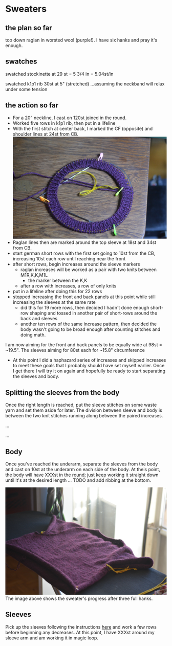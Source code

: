 # Sweaters

## the plan so far

top down raglan in worsted wool (purple!). I have six hanks and pray it's enough. 


## swatches
swatched stockinette at 29 st = 5 3/4 in = 5.04st/in

swatched k1p1 rib 30st at 5" (stretched)
...assuming the neckband will relax under some tension

## the action so far

* For a 20" neckline, I cast on 120st joined in the round.
* Worked five rows in k1p1 rib, then put in a lifeline
* With the first stitch at center back, I marked the CF (opposite) and shoulder lines at 24st from CB.
![neckline, marked](neckband.jpg)
* Raglan lines then are marked around the top sleeve at 18st and 34st from CB.
* start german short rows with the first set going to 10st from the CB, increasing 10st each row until reaching near the front
* after short rows, begin increases around the sleeve markers
    * raglan increases will be worked as a pair with two knits between M1R,K,K,M1L 
        * the marker between the K,K
    * after a row with increases, a row of only knits
* put in a lifeline after doing this for 22 rows
* stopped increasing the front and back panels at this point while still increasing the sleeves at the same rate
	* did this for 19 more rows, then decided I hadn't done enough short-row shaping and tossed in another pair of short-rows around the back and sleeves
	* another ten rows of the same increase pattern, then decided the body wasn't going to be broad enough after counting stitches and doing math. 

I am now aiming for the front and back panels to be equally wide at 98st = ~19.5". The sleeves aiming for 80st each for ~15.8" circumference

* At this point I did a haphazard series of increases and skipped increases to meet these goals that I probably should have set myself earlier. Once I get there I will try it on again and hopefully be ready to start separating the sleeves and body. 

## Splitting the sleeves from the body

Once the right length is reached, put the sleeve stitches on some waste yarn and set them aside for later. The division between sleeve and body is between the two knit stitches running along between the paired increases. 

...

...

## Body

Once you've reached the underarm, separate the sleeves from the body and cast on 10st at the underarm on each side of the body. At theis point, the body will have XXXst in the round; just keep working it straight down until it's at the desired length ... TODO and add ribbing at the bottom. 

![sweater body has been started, sleeves held for later](body-started.jpg)
The image above shows the sweater's progress after three full hanks. 


## Sleeves

Pick up the sleeves following the instructions [here](https://www.youtube.com/watch?v=euTp37dlhlM) and work a few rows before beginning any decreases. At this point, I have XXXst around my sleeve arm and am working it in magic loop.
